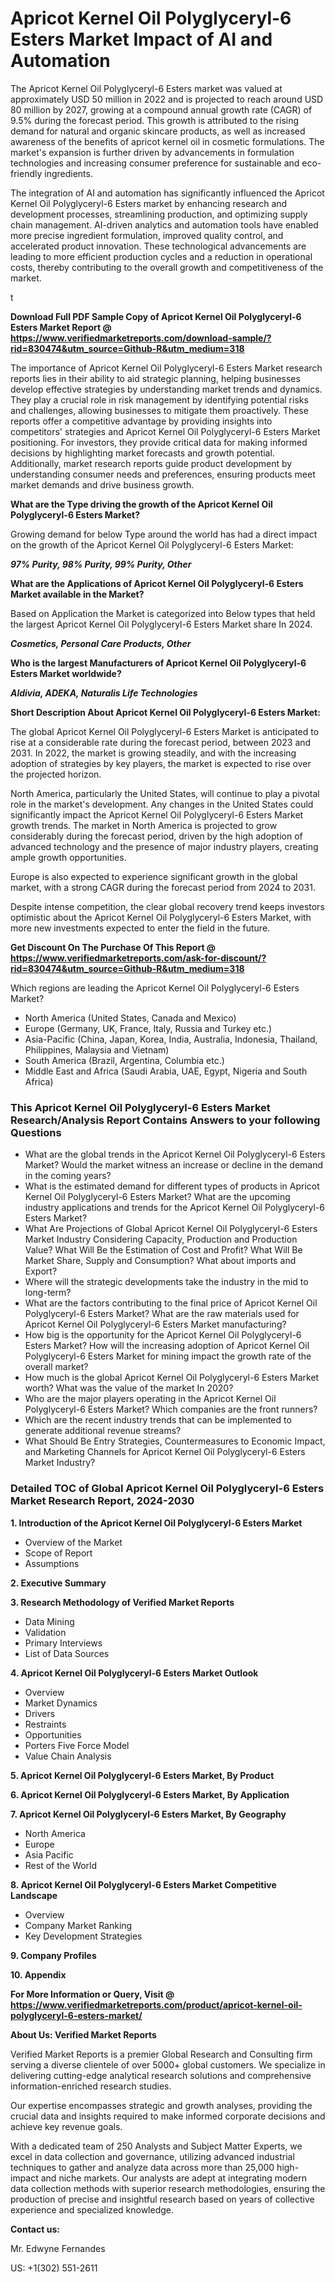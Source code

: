 <meta name="title" content="Global  Apricot Kernel Oil Polyglyceryl-6 Esters Market Impact of AI and Automation"><meta name="description" content="  The Apricot Kernel Oil Polyglyceryl-6 Esters market was valued at approximately USD 50 million in 2022 and is projected to reach around USD 80 million by 2027, growi"><meta name="title" content=" Apricot Kernel Oil Polyglyceryl-6 Esters Market Size, Share, Scope, Trends, Growth, Opportunities, Analysis, Forecast"> <h1>Apricot Kernel Oil Polyglyceryl-6 Esters Market Impact of AI and Automation</h1> <p>The Apricot Kernel Oil Polyglyceryl-6 Esters market was valued at approximately USD 50 million in 2022 and is projected to reach around USD 80 million by 2027, growing at a compound annual growth rate (CAGR) of 9.5% during the forecast period. This growth is attributed to the rising demand for natural and organic skincare products, as well as increased awareness of the benefits of apricot kernel oil in cosmetic formulations. The market's expansion is further driven by advancements in formulation technologies and increasing consumer preference for sustainable and eco-friendly ingredients.</p> <p>The integration of AI and automation has significantly influenced the Apricot Kernel Oil Polyglyceryl-6 Esters market by enhancing research and development processes, streamlining production, and optimizing supply chain management. AI-driven analytics and automation tools have enabled more precise ingredient formulation, improved quality control, and accelerated product innovation. These technological advancements are leading to more efficient production cycles and a reduction in operational costs, thereby contributing to the overall growth and competitiveness of the market.</p> t</p><p id="" class=""><strong>Download Full PDF Sample Copy of Apricot Kernel Oil Polyglyceryl-6 Esters Market Report @ <a href="https://www.verifiedmarketreports.com/download-sample/?rid=830474&utm_source=Github-R&utm_medium=318" target="_blank">https://www.verifiedmarketreports.com/download-sample/?rid=830474&utm_source=Github-R&utm_medium=318</a></strong></p><p>The importance of&nbsp;Apricot Kernel Oil Polyglyceryl-6 Esters Market research reports lies in their ability to aid strategic planning, helping businesses develop effective strategies by understanding market trends and dynamics. They play a crucial role in risk management by identifying potential risks and challenges, allowing businesses to mitigate them proactively. These reports offer a competitive advantage by providing insights into competitors' strategies and Apricot Kernel Oil Polyglyceryl-6 Esters Market positioning. For investors, they provide critical data for making informed decisions by highlighting market forecasts and growth potential. Additionally, market research reports guide product development by understanding consumer needs and preferences, ensuring products meet market demands and drive business growth.</p><p><strong>What are the&nbsp;Type driving the growth of the Apricot Kernel Oil Polyglyceryl-6 Esters Market?</strong></p><p id="" class="">Growing demand for below Type around the world has had a direct impact on the growth of the Apricot Kernel Oil Polyglyceryl-6 Esters Market:</p><em><strong>97% Purity, 98% Purity, 99% Purity, Other</strong></em></p><strong>What are the&nbsp;Applications&nbsp;of Apricot Kernel Oil Polyglyceryl-6 Esters Market available in the Market?</strong></p><p id="" class="">Based on Application the Market is categorized into Below types that held the largest Apricot Kernel Oil Polyglyceryl-6 Esters Market share In 2024.</p><em><strong>Cosmetics, Personal Care Products, Other</strong></em></p><strong>Who is the largest Manufacturers of Apricot Kernel Oil Polyglyceryl-6 Esters Market worldwide?</strong></p><p><em><strong>Aldivia, ADEKA, Naturalis Life Technologies</strong></em></p><p id="" class=""><strong>Short Description About Apricot Kernel Oil Polyglyceryl-6 Esters Market:</strong></p><p>The global Apricot Kernel Oil Polyglyceryl-6 Esters Market is anticipated to rise at a considerable rate during the forecast period, between 2023 and 2031. In 2022, the market is growing steadily, and with the increasing adoption of strategies by key players, the market is expected to rise over the projected horizon.</p><p>North America, particularly the United States, will continue to play a pivotal role in the market's development. Any changes in the United States could significantly impact the Apricot Kernel Oil Polyglyceryl-6 Esters Market growth trends. The market in North America is projected to grow considerably during the forecast period, driven by the high adoption of advanced technology and the presence of major industry players, creating ample growth opportunities.</p><p>Europe is also expected to experience significant growth in the global market, with a strong CAGR during the forecast period from 2024 to 2031.</p><p>Despite intense competition, the clear global recovery trend keeps investors optimistic about the Apricot Kernel Oil Polyglyceryl-6 Esters Market, with more new investments expected to enter the field in the future.</p><p id="" class=""><strong>Get Discount On The Purchase Of This Report @ <a href="https://www.verifiedmarketreports.com/ask-for-discount/?rid=830474&utm_source=Github-R&utm_medium=318" target="_blank">https://www.verifiedmarketreports.com/ask-for-discount/?rid=830474&utm_source=Github-R&utm_medium=318</a></strong></p>Which regions are leading the Apricot Kernel Oil Polyglyceryl-6 Esters Market?</p><ul><li>North America (United States, Canada and Mexico)</li><li>Europe (Germany, UK, France, Italy, Russia and Turkey etc.)</li><li>Asia-Pacific (China, Japan, Korea, India, Australia, Indonesia, Thailand, Philippines, Malaysia and Vietnam)</li><li>South America (Brazil, Argentina, Columbia etc.)</li><li>Middle East and Africa (Saudi Arabia, UAE, Egypt, Nigeria and South Africa)</li></ul><h3 id="" class="">This Apricot Kernel Oil Polyglyceryl-6 Esters Market Research/Analysis Report Contains Answers to your following Questions</h3><ul><li>What are the global trends in the Apricot Kernel Oil Polyglyceryl-6 Esters Market? Would the market witness an increase or decline in the demand in the coming years?</li><li>What is the estimated demand for different types of products in Apricot Kernel Oil Polyglyceryl-6 Esters Market? What are the upcoming industry applications and trends for the Apricot Kernel Oil Polyglyceryl-6 Esters Market?</li><li>What Are Projections of Global Apricot Kernel Oil Polyglyceryl-6 Esters Market Industry Considering Capacity, Production and Production Value? What Will Be the Estimation of Cost and Profit? What Will Be Market Share, Supply and Consumption? What about imports and Export?</li><li>Where will the strategic developments take the industry in the mid to long-term?</li><li>What are the factors contributing to the final price of Apricot Kernel Oil Polyglyceryl-6 Esters Market? What are the raw materials used for Apricot Kernel Oil Polyglyceryl-6 Esters Market manufacturing?</li><li>How big is the opportunity for the Apricot Kernel Oil Polyglyceryl-6 Esters Market? How will the increasing adoption of Apricot Kernel Oil Polyglyceryl-6 Esters Market for mining impact the growth rate of the overall market?</li><li>How much is the global Apricot Kernel Oil Polyglyceryl-6 Esters Market worth? What was the value of the market In 2020?</li><li>Who are the major players operating in the Apricot Kernel Oil Polyglyceryl-6 Esters Market? Which companies are the front runners?</li><li>Which are the recent industry trends that can be implemented to generate additional revenue streams?</li><li>What Should Be Entry Strategies, Countermeasures to Economic Impact, and Marketing Channels for Apricot Kernel Oil Polyglyceryl-6 Esters Market Industry?</li></ul><h3 id="" class="">Detailed TOC of Global Apricot Kernel Oil Polyglyceryl-6 Esters Market Research Report, 2024-2030</h3><p id="" class=""><strong>1. Introduction of the Apricot Kernel Oil Polyglyceryl-6 Esters Market</strong></p><ul><li>Overview of the Market</li><li>Scope of Report</li><li>Assumptions</li></ul><p id="" class=""><strong>2. Executive Summary</strong></p><p id="" class=""><strong>3. Research Methodology of Verified Market Reports</strong></p><ul><li>Data Mining</li><li>Validation</li><li>Primary Interviews</li><li>List of Data Sources</li></ul><p id="" class=""><strong>4. Apricot Kernel Oil Polyglyceryl-6 Esters Market Outlook</strong></p><ul><li>Overview</li><li>Market Dynamics</li><li>Drivers</li><li>Restraints</li><li>Opportunities</li><li>Porters Five Force Model</li><li>Value Chain Analysis</li></ul><p id="" class=""><strong>5. Apricot Kernel Oil Polyglyceryl-6 Esters Market, By Product</strong></p><p id="" class=""><strong>6. Apricot Kernel Oil Polyglyceryl-6 Esters Market, By Application</strong></p><p id="" class=""><strong>7. Apricot Kernel Oil Polyglyceryl-6 Esters Market, By Geography</strong></p><ul><li>North America</li><li>Europe</li><li>Asia Pacific</li><li>Rest of the World</li></ul><p id="" class=""><strong>8. Apricot Kernel Oil Polyglyceryl-6 Esters Market Competitive Landscape</strong></p><ul><li>Overview</li><li>Company Market Ranking</li><li>Key Development Strategies</li></ul><p id="" class=""><strong>9. Company Profiles</strong></p><p id="" class=""><strong>10. Appendix</strong></p><p id="" class=""><strong>For More Information or Query, Visit @ <a href="https://www.verifiedmarketreports.com/product/apricot-kernel-oil-polyglyceryl-6-esters-market/" target="_blank">https://www.verifiedmarketreports.com/product/apricot-kernel-oil-polyglyceryl-6-esters-market/</a></strong></p><p id="" class=""><strong>About Us: Verified Market Reports</strong></p><p id="" class="">Verified Market Reports is a premier Global Research and Consulting firm serving a diverse clientele of over 5000+ global customers. We specialize in delivering cutting-edge analytical research solutions and comprehensive information-enriched research studies.</p><p id="" class="">Our expertise encompasses strategic and growth analyses, providing the crucial data and insights required to make informed corporate decisions and achieve key revenue goals.</p><p id="" class="">With a dedicated team of 250 Analysts and Subject Matter Experts, we excel in data collection and governance, utilizing advanced industrial techniques to gather and analyze data across more than 25,000 high-impact and niche markets. Our analysts are adept at integrating modern data collection methods with superior research methodologies, ensuring the production of precise and insightful research based on years of collective experience and specialized knowledge.</p><p id="" class=""><strong>Contact us:</strong></p><p id="" class="">Mr. Edwyne Fernandes</p><p id="" class="">US: +1(302) 551-2611</p>
